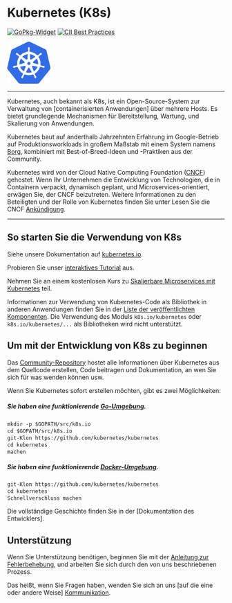 # Kubernetes (K8s)

[![GoPkg-Widget]][GoPkg] [![CII Best Practices](https://bestpractices.coreinfrastructure.org/projects/569/badge)](https://bestpractices.coreinfrastructure.org/projects/569)

<img src="https://github.com/kubernetes/kubernetes/raw/master/logo/logo.png" width="100">

----

Kubernetes, auch bekannt als K8s, ist ein Open-Source-System zur Verwaltung von [containerisierten Anwendungen]
über mehrere Hosts. Es bietet grundlegende Mechanismen für Bereitstellung, Wartung,
und Skalierung von Anwendungen.

Kubernetes baut auf anderthalb Jahrzehnten Erfahrung im Google-Betrieb auf
Produktionsworkloads in großem Maßstab mit einem System namens [Borg],
kombiniert mit Best-of-Breed-Ideen und -Praktiken aus der Community.

Kubernetes wird von der Cloud Native Computing Foundation ([CNCF]) gehostet.
Wenn Ihr Unternehmen die Entwicklung von
Technologien, die in Containern verpackt, dynamisch geplant,
und Microservices-orientiert, erwägen Sie, der CNCF beizutreten.
Weitere Informationen zu den Beteiligten und der Rolle von Kubernetes finden Sie unter
Lesen Sie die CNCF [Ankündigung].

----

## So starten Sie die Verwendung von K8s

Siehe unsere Dokumentation auf [kubernetes.io].

Probieren Sie unser [interaktives Tutorial] aus.

Nehmen Sie an einem kostenlosen Kurs zu [Skalierbare Microservices mit Kubernetes] teil.

Informationen zur Verwendung von Kubernetes-Code als Bibliothek in anderen Anwendungen finden Sie in der [Liste der veröffentlichten Komponenten](https://git.k8s.io/kubernetes/staging/README.md).
Die Verwendung des Moduls `k8s.io/kubernetes` oder `k8s.io/kubernetes/...` als Bibliotheken wird nicht unterstützt.

## Um mit der Entwicklung von K8s zu beginnen

Das [Community-Repository] hostet alle Informationen über
Kubernetes aus dem Quellcode erstellen, Code beitragen
und Dokumentation, an wen Sie sich für was wenden können usw.

Wenn Sie Kubernetes sofort erstellen möchten, gibt es zwei Möglichkeiten:

##### Sie haben eine funktionierende [Go-Umgebung].

```
mkdir -p $GOPATH/src/k8s.io
cd $GOPATH/src/k8s.io
git-Klon https://github.com/kubernetes/kubernetes
cd kubernetes
machen
```

##### Sie haben eine funktionierende [Docker-Umgebung].

```
git-Klon https://github.com/kubernetes/kubernetes
cd kubernetes
Schnellverschluss machen
```

Die vollständige Geschichte finden Sie in der [Dokumentation des Entwicklers].

## Unterstützung

Wenn Sie Unterstützung benötigen, beginnen Sie mit der [Anleitung zur Fehlerbehebung],
und arbeiten Sie sich durch den von uns beschriebenen Prozess.

Das heißt, wenn Sie Fragen haben, wenden Sie sich an uns
[auf die eine oder andere Weise] [Kommunikation].

[Ankündigung]: https://cncf.io/news/announcement/2015/07/new-cloud-native-computing-foundation-drive-alignment-among-container
[Borg]: https://research.google.com/pubs/pub43438.html
[CNCF]: https://www.cncf.io/about
[Kommunikation]: https://git.k8s.io/community/communication
[Community-Repository]: https://git.k8s.io/community
[containerisierte Anwendungen]: https://kubernetes.io/docs/concepts/overview/what-is-kubernetes/
[Entwicklerdokumentation]: https://git.k8s.io/community/contributors/devel#readme
[Docker-Umgebung]: https://docs.docker.com/engine
[Go-Umgebung]: https://golang.org/doc/install
[GoPkg]: https://pkg.go.dev/k8s.io/kubernetes
[GoPkg-Widget]: https://pkg.go.dev/badge/k8s.io/kubernetes.svg
[interaktives Tutorial]: https://kubernetes.io/docs/tutorials/kubernetes-basics
[kubernetes.io]: https://kubernetes.io
[Skalierbare Microservices mit Kubernetes]: https://www.udacity.com/course/scalable-microservices-with-kubernetes--ud615
[Anleitung zur Fehlerbehebung]: https://kubernetes.io/docs/tasks/debug-application-cluster/troubleshooting/